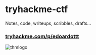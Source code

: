 # tryhackme-ctf

Notes, code, writeups, scribbles, drafts...

### [tryhackme.com/p/edoardottt](https://tryhackme.come/p/edoardottt)

![thmlogo](https://github.com/edoardottt/tryhackme-ctf/master/blob/IMAGES/THMlogo.png)
